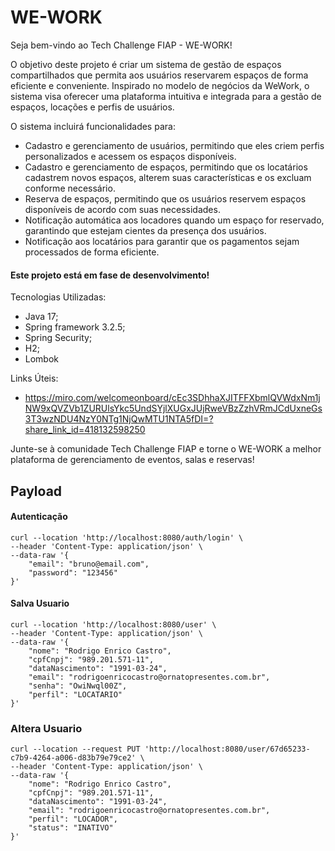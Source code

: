 # WE-WORK

Seja bem-vindo ao Tech Challenge FIAP - WE-WORK!

O objetivo deste projeto é criar um sistema de gestão de espaços compartilhados que permita aos usuários reservarem espaços de forma eficiente e conveniente. Inspirado no modelo de negócios da WeWork, o sistema visa oferecer uma plataforma intuitiva e integrada para a gestão de espaços, locações e perfis de usuários.

O sistema incluirá funcionalidades para:
  - Cadastro e gerenciamento de usuários, permitindo que eles criem perfis personalizados e acessem os espaços disponíveis.
  - Cadastro e gerenciamento de espaços, permitindo que os locatários cadastrem novos espaços, alterem suas características e os excluam conforme necessário.
  - Reserva de espaços, permitindo que os usuários reservem espaços disponíveis de acordo com suas necessidades.
  - Notificação automática aos locadores quando um espaço for reservado, garantindo que estejam cientes da presença dos usuários.
  - Notificação aos locatários para garantir que os pagamentos sejam processados de forma eficiente.


#### Este projeto está em fase de desenvolvimento!

Tecnologias Utilizadas:
  - Java 17;
  - Spring framework 3.2.5;
  - Spring Security;
  - H2;
  - Lombok
  
Links Úteis:
  - https://miro.com/welcomeonboard/cEc3SDhhaXJITFFXbmlQVWdxNm1jNW9xQVZVb1ZURUlsYkc5UndSYjlXUGxJUjRweVBzZzhVRmJCdUxneGs3T3wzNDU4NzY0NTg1NjQwMTU1NTA5fDI=?share_link_id=418132598250


Junte-se à comunidade Tech Challenge FIAP e torne o WE-WORK a melhor plataforma de gerenciamento de eventos, salas e reservas!

## Payload ###

#### Autenticação #### 
```console
curl --location 'http://localhost:8080/auth/login' \
--header 'Content-Type: application/json' \
--data-raw '{
    "email": "bruno@email.com",
    "password": "123456" 
}'
```

#### Salva Usuario #### 
```console
curl --location 'http://localhost:8080/user' \
--header 'Content-Type: application/json' \
--data-raw '{
    "nome": "Rodrigo Enrico Castro",
    "cpfCnpj": "989.201.571-11",
    "dataNascimento": "1991-03-24",
    "email": "rodrigoenricocastro@ornatopresentes.com.br",
    "senha": "OwiNwql00Z",
    "perfil": "LOCATARIO"
}'
```
### Altera Usuario ###
```console
curl --location --request PUT 'http://localhost:8080/user/67d65233-c7b9-4264-a006-d83b79e79ce2' \
--header 'Content-Type: application/json' \
--data-raw '{
    "nome": "Rodrigo Enrico Castro",
    "cpfCnpj": "989.201.571-11",
    "dataNascimento": "1991-03-24",
    "email": "rodrigoenricocastro@ornatopresentes.com.br",
    "perfil": "LOCADOR",
    "status": "INATIVO"
}'
```
